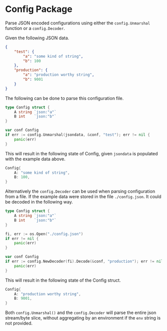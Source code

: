 Config Package
=====================

Parse JSON encoded configurations using either the `config.Unmarshal` function or a `config.Decoder`.

Given the following JSON data.
```json
{
	"test": {
		"a": "some kind of string",
		"b": 100
	},
	"production": {
		"a": "production worthy string",
		"b": 9001
	}
}
```

The following can be done to parse this configuration file.
```go
type Config struct {
    A string `json:"a"`
    B int    `json:"b"`
}

var conf Config
if err := config.Unmarshal(jsondata, &conf, "test"); err != nil {
    panic(err)
}
```

This will result in the following state of Config, given `jsondata` is populated with the example data above.

```go
Config{
    A: "some kind of string",
    B: 100,
}
```

Alternatively the `config.Decoder` can be used when parsing configuration from a file. If the example data were stored in the file `./config.json`. It could be decoded in the following way.
```go
type Config struct {
    A string `json:"a"`
    B int    `json:"b"`
}

fi, err := os.Open("./config.json")
if err != nil {
    panic(err)
}

var conf Config
if err := config.NewDecoder(fi).Decode(&conf, "production"); err != nil {
    panic(err)
}
```

This will result in the following state of the Config struct.
```go
Config{
    A: "production worthy string",
    B: 9001,
}
```

Both `config.Unmarshal()` and the `config.Decoder` will parse the entire json stream/byte slice, without aggregating by an environment if the `env` string is not provided. 

